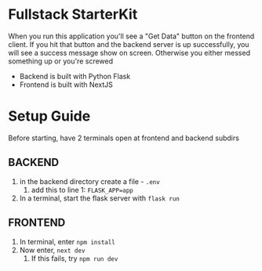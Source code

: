 # Fullstack StarterKit

When you run this application you'll see a "Get Data" button on the frontend client. If you hit that button and the backend server is up successfully, you will see a success message show on screen. Otherwise you either messed something up or you're screwed

- Backend is built with Python Flask
- Frontend is built with NextJS

# Setup Guide

Before starting, have 2 terminals open at frontend and backend subdirs

## BACKEND
1. in the backend directory create a file - ```.env```
   1. add this to line 1: ```FLASK_APP=app```
2. In a terminal, start the flask server with ```flask run```

## FRONTEND
1. In terminal, enter ```npm install```
2. Now enter, ```next dev```
   1. If this fails, try ```npm run dev```  

